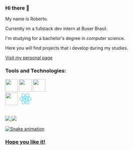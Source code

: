 ### Hi there 👋

My name is Roberto.

Currently im a fullstack dev intern at Buser Brasil.

I'm studying for a bachelor's degree in computer science.

Here you will find projects that i develop during my studies.

[Visit my personal page](https://rdemora2.github.io/D.Final---Pagina_Pessoal/)
<br> 

### Tools and Technologies:
<img src="https://cdn.jsdelivr.net/gh/devicons/devicon/icons/html5/html5-plain-wordmark.svg" width="40" height="40"/> <img src="https://cdn.jsdelivr.net/gh/devicons/devicon/icons/css3/css3-plain-wordmark.svg" width="40" height="40"/> <img src="https://cdn.jsdelivr.net/gh/devicons/devicon/icons/python/python-original.svg" width="40" height="40"/>
<br> <img src="https://cdn.jsdelivr.net/gh/devicons/devicon/icons/javascript/javascript-original.svg" width="40" height="40"/> <img src="https://raw.githubusercontent.com/devicons/devicon/1119b9f84c0290e0f0b38982099a2bd027a48bf1/icons/react/react-original.svg" width="40" height="40"/>
<br>
<br> 
      
<div style="display: flex">
<a href="https://github.com/Rdemora2">
<img height="165em" src="https://github-readme-stats.vercel.app/api/top-langs/?username=Rdemora2&langs_count=5&count_private=true&show_icons=true&theme=radical&title_color=36acd1&text_color=eeeee4&icon_color=eeeee4&layout=compact"/>
<img height="165em" src="https://github-readme-stats.vercel.app/api?username=Rdemora2&count_private=true&show_icons=true&theme=radical&title_color=36acd1&text_color=eeeee4&icon_color=eeeee4"/>
</div>
  


![Snake animation](https://github.com/lukemariano/lukemariano/blob/output/github-contribution-grid-snake.svg)
          
          
### Hope you like it!

